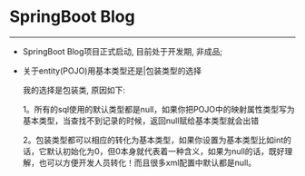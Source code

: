 # SpringBoot Blog 

---

- SpringBoot Blog项目正式启动, 目前处于开发期, 非成品;

- 关于entity(POJO)用基本类型还是|包装类型的选择  

    我的选择是包装类, 原因如下:  
    
    
    1。所有的sql使用的默认类型都是null，如果你把POJO中的映射属性类型写为基本类型，当查找不到记录的时候，返回null赋给基本类型就会出错  
    
    2。包装类型都可以相应的转化为基本类型，如果你设置为基本类型比如int的话，它默认初始化为0，但0本身就代表着一种含义，如果为null的话，既好理解，也可以方便开发人员转化！而且很多xml配置中默认都是null。